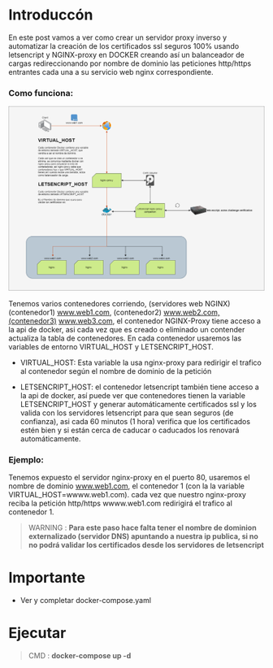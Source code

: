 # Introduccón

En este post vamos a ver como crear un servidor proxy inverso y automatizar la creación de los certificados ssl seguros 100% usando letsencript y NGINX-proxy en DOCKER creando así un balanceador de cargas redireccionando por nombre de dominio las peticiones http/https entrantes cada una a su  servicio web nginx correspondiente.

### Como funciona:

<img src="./diagrama.png">

Tenemos varios contenedores corriendo, (servidores web NGINX)  (contenedor1) www.web1.com, (contenedor2) www.web2.com,(contenedor3) www.web3.com,
el contenedor NGINX-Proxy tiene acceso a la api de docker, asi cada vez que es creado o eliminado un contender actualiza la tabla de contenedores.
En cada contenedor usaremos las variables de entorno VIRTUAL_HOST y LETSENCRIPT_HOST.

- VIRTUAL_HOST: Esta variable la usa nginx-proxy para redirigir el trafico al contenedor según el nombre de dominio de la petición

- LETSENCRIPT_HOST: el contenedor letsencript también tiene acceso a la api de docker, así puede ver que contenedores tienen la variable LETSENCRIPT_HOST y generar  automáticamente certificados ssl y los valida con los servidores letsencript para que sean seguros (de confianza), asi cada 60 minutos (1 hora) verifica que los certificados estén bien y si están cerca de caducar o caducados los renovará automáticamente.

### Ejemplo: 

Tenemos expuesto el servidor nginx-proxy en el puerto 80, usaremos el nombre de dominio www.web1.com, el contenedor 1 (con la la variable VIRTUAL_HOST=wwww.web1.com).
cada vez que nuestro nginx-proxy reciba la petición http/https wwww.web1.com redirigirá el trafico al contenedor 1.


> WARNING : **Para este paso hace falta tener el nombre de dominion externalizado (servidor DNS) apuntando a nuestra ip publica, si no no podrá validar los certificados desde los servidores de letsencript**

# Importante
- Ver y completar docker-compose.yaml

# Ejecutar
 > CMD : **docker-compose up -d**
